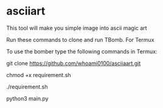 # asciiart
This tool will make you simple image into ascii magic art


Run these commands to clone and run TBomb.
For Termux

To use the bomber type the following commands in Termux:


git clone https://github.com/whoami0100/asciiaart.git


chmod +x requirement.sh


./requirement.sh


python3 main.py

